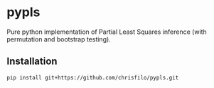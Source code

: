 pypls
=====

Pure python implementation of Partial Least Squares inference (with permutation and bootstrap testing).

Installation
------------

    pip install git+https://github.com/chrisfilo/pypls.git
